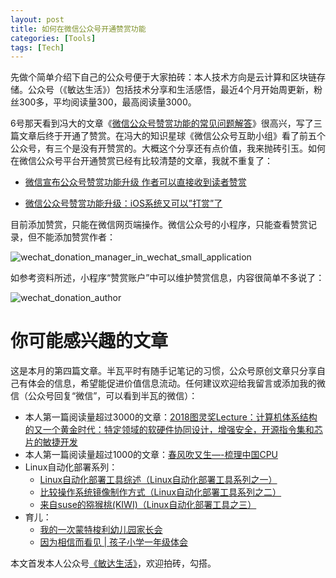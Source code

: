 ```yaml
---
layout: post
title: 如何在微信公众号开通赞赏功能
categories: [Tools]
tags: [Tech]
---
```


先做个简单介绍下自己的公众号便于大家拍砖：本人技术方向是云计算和区块链存储。公众号（《敏达生活》）包括技术分享和生活感悟，最近4个月开始周更新，粉丝300多，平均阅读量300，最高阅读量3000。

6号那天看到冯大的文章《[微信公众号赞赏功能的常见问题解答](https://mp.weixin.qq.com/s?__biz=MjM5ODIyMTE0MA==&mid=2650970978&idx=1&sn=be0d7e8c2126eb6b48bd011511e346dc&chksm=bd383f598a4fb64f444296b838a202c6b086d603c1df6c1487a36e4d3eba30442e9def417097&mpshare=1&scene=21&srcid=0606gf4XzOkQ8oHdvSPbaJ2B#wechat_redirect)》很高兴，写了三篇文章后终于开通了赞赏。在冯大的知识星球《微信公众号互助小组》看了前五个公众号，有三个是没有开赞赏的。大概这个分享还有点价值，我来抛砖引玉。如何在微信公众号平台开通赞赏已经有比较清楚的文章，我就不重复了：

- [微信宣布公众号赞赏功能升级 作者可以直接收到读者赞赏](http://tech.qq.com/a/20180606/008797.htm)


- [微信公众号赞赏功能升级：iOS系统又可以”打赏”了](http://www.sohu.com/a/234267612_465494)

目前添加赞赏，只能在微信网页端操作。微信公众号的小程序，只能查看赞赏记录，但不能添加赞赏作者：

![wechat_donation_manager_in_wechat_small_application](http://opuclx9sq.bkt.clouddn.com/2018-06-22-181104.gif)



如参考资料所述，小程序“赞赏账户”中可以维护赞赏信息，内容很简单不多说了：

![wechat_donation_author](http://opuclx9sq.bkt.clouddn.com/2018-06-22-183211.gif)



# 你可能感兴趣的文章

这是本月的第四篇文章。半瓦平时有随手记笔记的习惯，公众号原创文章只分享自己有体会的信息，希望能促进价值信息流动。任何建议欢迎给我留言或添加我的微信（公众号回复“微信”，可以看到半瓦的微信）：

- 本人第一篇阅读量超过3000的文章：[2018图灵奖Lecture：计算机体系结构的又一个黄金时代：特定领域的软硬件协同设计，增强安全，开源指令集和芯片的敏捷开发](https://mp.weixin.qq.com/s?__biz=MzI5MzcwODYxMQ==&mid=2247483810&idx=1&sn=7da1d609b0d8d3c91a5fee82d2b5551a&chksm=ec6cb78edb1b3e98d5f201457d69c08565e28757be2ff36a97b40e5d1e24d5eeea006812b54a#rd)
- 本人第一篇阅读量超过1000的文章：[春风吹又生—-梳理中国CPU](http://mp.weixin.qq.com/s?__biz=MzI5MzcwODYxMQ==&mid=2247483744&idx=1&sn=c1e047036062dd97aae70cd8d6682f41&chksm=ec6cb74cdb1b3e5a9a21be4b24519a125e071461c02fb4e962c839e2647824ffd313d542b9ae&scene=21#wechat_redirect)
- Linux自动化部署系列：
  - [Linux自动化部署工具综述（Linux自动化部署工具系列之一）](http://mp.weixin.qq.com/s?__biz=MzI5MzcwODYxMQ==&mid=2247483755&idx=1&sn=ce1aaa72e0cc2d1933c9ed8002ab96da&chksm=ec6cb747db1b3e51ee9b56f9c8e3fa10f879d97e5a0b17da0dbbb51b48b8fead0adaff64d9a4&scene=21#wechat_redirect)
  - [比较操作系统镜像制作方式（Linux自动化部署工具系列之二）](https://mp.weixin.qq.com/s?__biz=MzI5MzcwODYxMQ==&mid=2247483757&idx=1&sn=aa7376cf5f752b4d66a93a8d2fc99c20&scene=21#wechat_redirect)
  - [来自suse的猕猴桃(KIWI)（Linux自动化部署工具之三）](https://mp.weixin.qq.com/s?__biz=MzI5MzcwODYxMQ==&mid=2247483760&idx=1&sn=0785ed74878b5ef27943bda7fc6f2c9f&chksm=ec6cb75cdb1b3e4a10a929940ad79c9dee77917730e3d80ef2fd0de48d8e336c397c081037a1&scene=21#wechat_redirect)
- 育儿：
  - [我的一次蒙特梭利幼儿园家长会](https://mp.weixin.qq.com/s?__biz=MzI5MzcwODYxMQ==&mid=2247483711&idx=1&sn=3e20719546efd189d971f3d0550c3e08&chksm=ec6cb713db1b3e0592f911a7cc1e640bf87425679be4b623658e0f1329e7e51577b1964eed9f#rd)
  - [因为相信而看见 \| 孩子小学一年级体会](https://mp.weixin.qq.com/s?__biz=MzI5MzcwODYxMQ==&mid=2247483815&idx=1&sn=e97e0feb9b9d75e3d710dc2cbd1f9340&chksm=ec6cb78bdb1b3e9d86e2354bd56035619de3adf8fe6f96a858dd58a3098181503c007676faa9#rd)


本文首发本人公众号[《敏达生活》](https://mp.weixin.qq.com/s?__biz=MzI5MzcwODYxMQ==&mid=2247483823&idx=1&sn=280d46b75dea95ffeb85e856a8e949e0&chksm=ec6cb783db1b3e95d4f03af15e8f9c268bdcfa9eb3f88cc6826ebf32bc9d9c7c9bab725dd894#rd)，欢迎拍砖，勾搭。

